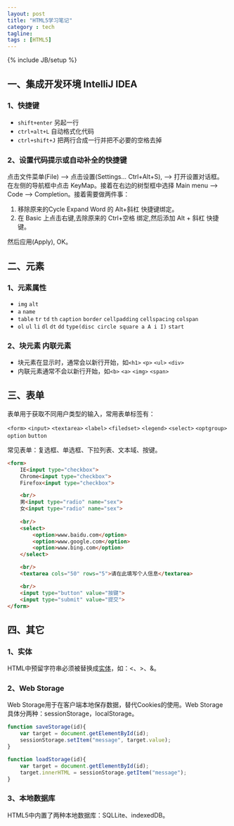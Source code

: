 ```yaml
---
layout: post
title: "HTML5学习笔记"
category : tech
tagline: 
tags : [HTML5]
---
```

{% include JB/setup %}

## 一、集成开发环境 IntelliJ IDEA

### 1、快捷键

* `shift+enter` 另起一行
* `ctrl+alt+L` 自动格式化代码
* `ctrl+shift+J` 把两行合成一行并把不必要的空格去掉

### 2、设置代码提示或自动补全的快捷键

点击文件菜单(File) –> 点击设置(Settings… Ctrl+Alt+S), –> 打开设置对话框。在左侧的导航框中点击 KeyMap。接着在右边的树型框中选择 Main menu –> Code –> Completion。接着需要做两件事： 

1. 移除原来的Cycle Expand Word 的 Alt+斜杠 快捷键绑定。 
2. 在 Basic 上点击右键,去除原来的 Ctrl+空格 绑定,然后添加 Alt + 斜杠 快捷键。

然后应用(Apply), OK。	


## 二、元素

### 1、元素属性
* `img` `alt`
* `a` `name`
* `table` `tr` `td` `th` `caption` `border` `cellpadding` `cellspacing` `colspan`
* `ol` `ul` `li` `dl` `dt` `dd` `type(disc circle square a A i I)` `start`

### 2、块元素 内联元素
* 块元素在显示时，通常会以新行开始，如`<h1>` `<p>` `<ul>` `<div>`
* 内联元素通常不会以新行开始，如`<b>` `<a>` `<img>` `<span>`


## 三、表单

表单用于获取不同用户类型的输入，常用表单标签有：

`<form>` `<input>` `<textarea>` `<label>` `<filedset>` `<legend>` `<select>` `<optgroup>` `option` `button`

常见表单：复选框、单选框、下拉列表、文本域、按键。

```html
<form>
	IE<input type="checkbox">
	Chrome<input type="checkbox">
	Firefox<input type="checkbox">

	<br/>
	男<input type="radio" name="sex">
	女<input type="radio" name="sex">
	
	<br/>
	<select>
		<option>www.baidu.com</option>
		<option>www.google.com</option>
		<option>www.bing.com</option>
	</select>

	<br/>
	<textarea cols="50" rows="5">请在此填写个人信息</textarea>

	<br/>
	<input type="button" value="按键">
	<input type="submit" value="提交">
</form>
```

## 四、其它

### 1、实体

HTML中预留字符串必须被替换成[实体](http://baike.baidu.com/view/4757776.htm)，如：<、>、&。

### 2、Web Storage

Web Storage用于在客户端本地保存数据，替代Cookies的使用。Web Storage具体分两种：sessionStorage，localStorage。

```js
function saveStorage(id){
    var target = document.getElementById(id);
    sessionStorage.setItem("message", target.value);
}

function loadStorage(id){
    var target = document.getElementById(id);
    target.innerHTML = sessionStorage.getItem("message");
}
```

### 3、本地数据库

HTML5中内置了两种本地数据库：SQLLite、indexedDB。

